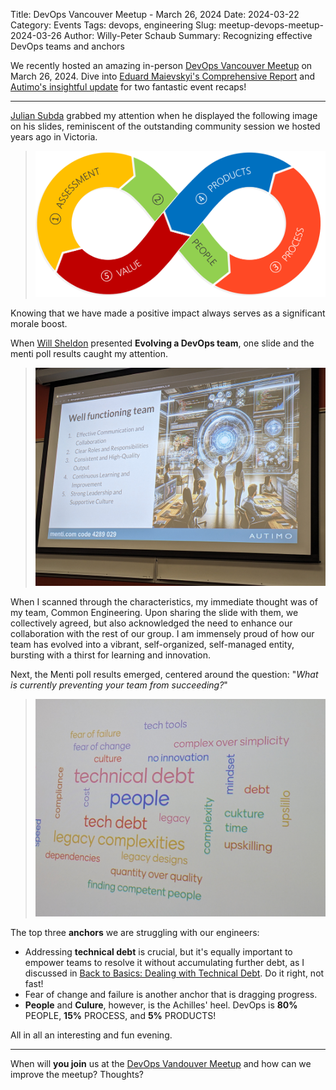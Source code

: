 Title: DevOps Vancouver Meetup - March 26, 2024
Date: 2024-03-22
Category: Events
Tags: devops, engineering
Slug: meetup-devops-meetup-2024-03-26
Author: Willy-Peter Schaub
Summary: Recognizing effective DevOps teams and anchors

We recently hosted an amazing in-person [DevOps Vancouver Meetup](https://www.meetup.com/devops-vancouver-bc-canada/events/299881836/) on  March 26, 2024. Dive into [Eduard Maievskyi's Comprehensive Report](https://www.linkedin.com/feed/update/urn:li:activity:7178961872275091456/) and [Autimo's insightful update](https://www.linkedin.com/posts/autimo_amazing-night-of-chats-networking-and-deep-activity-7178863991912325121-8f6g?utm_source=share&utm_medium=member_desktop) for two fantastic event recaps!

---

[Julian Subda](https://www.linkedin.com/in/julian-subda-6269597/) grabbed my attention when he displayed the following image on his slides, reminiscent of the outstanding community session we hosted years ago in Victoria. 

> ![DevOps](../images/meetup-devops-meetup-2024-03-26-0.png)

Knowing that we have made a positive impact always serves as a significant morale boost.

When [Will Sheldon](https://www.linkedin.com/in/wills/) presented **Evolving a DevOps team**, one slide and the menti poll results caught my attention.

> ![Team](../images/meetup-devops-meetup-2024-03-26-1.jpg)

When I scanned through the characteristics, my immediate thought was of my team, Common Engineering. Upon sharing the slide with them, we collectively agreed, but also acknowledged the need to enhance our collaboration with the rest of our group. I am immensely proud of how our team has evolved into a vibrant, self-organized, self-managed entity, bursting with a thirst for learning and innovation.

Next, the Menti poll results emerged, centered around the question: "_What is currently preventing your team from succeeding?_"

> ![Anchor](../images/meetup-devops-meetup-2024-03-26-2.jpg)

The top three **anchors** we are struggling with our engineers:

- Addressing **technical debt** is crucial, but it's equally important to empower teams to resolve it without accumulating further debt, as I discussed in [Back to Basics: Dealing with Technical Debt](https://wsbctechnicalblog.github.io/back-to-basics-dealing-with-technical-debt.html). Do it right, not fast!
- Fear of change and failure is another anchor that is dragging progress.
- **People** and **Culure**, however, is the Achilles' heel. DevOps is **80%** PEOPLE, **15%** PROCESS, and **5%** PRODUCTS! 

All in all an interesting and fun evening.

---

When will **you join** us at the [DevOps Vandouver Meetup](https://www.meetup.com/DevOps-Vancouver-BC-Canada/) and how can we improve the meetup? Thoughts?